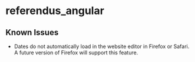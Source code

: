 # referendus_angular

## Known Issues
* Dates do not automatically load in the website editor in Firefox or Safari. A future version of Firefox will support this feature.